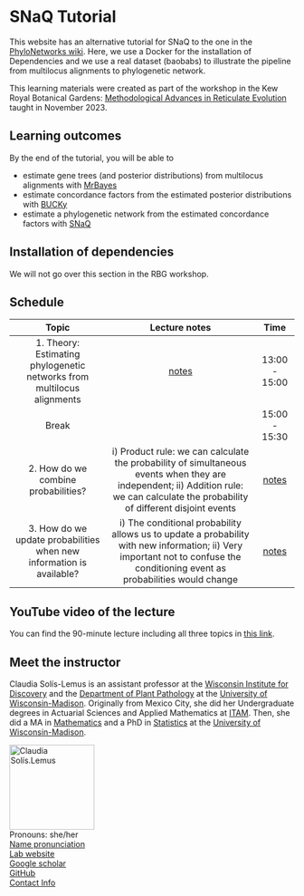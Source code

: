 # SNaQ Tutorial

This website has an alternative tutorial for SNaQ to the one in the [PhyloNetworks wiki](https://github.com/crsl4/PhyloNetworks.jl/wiki). Here, we use a Docker for the installation of Dependencies and we use a real dataset (baobabs) to illustrate the pipeline from multilocus alignments to phylogenetic network.

This learning materials were created as part of the workshop in the Kew Royal Botanical Gardens: [Methodological Advances in Reticulate Evolution](https://gtiley.github.io/RBG-Networks/about/) taught in November 2023.


## Learning outcomes

By the end of the tutorial, you will be able to
- estimate gene trees (and posterior distributions) from multilocus alignments with [MrBayes](http://nbisweden.github.io/MrBayes/)
- estimate concordance factors from the estimated posterior distributions with [BUCKy](http://pages.stat.wisc.edu/~ane/bucky/index.html)
- estimate a phylogenetic network from the estimated concordance factors with [SNaQ](https://github.com/crsl4/PhyloNetworks.jl)

## Installation of dependencies


We will not go over this section in the RBG workshop.

## Schedule

| Topic | Lecture notes | Time |
| :---:   | :---: | :---:       |
| 1. Theory: Estimating phylogenetic networks from multilocus alignments | [notes](https://solislemuslab.github.io/snaq-tutorial//lecture-notes/lecture1.html) | 13:00 - 15:00 |
| Break | | 15:00 - 15:30 |
| 2. How do we combine probabilities? | i) Product rule: we can calculate the probability of simultaneous events when they are independent; ii) Addition rule: we can calculate the probability of different disjoint events  |  [notes](https://crsl4.github.io/forensic-stat//lecture-notes/2combining-probs.html) |
| 3. How do we update probabilities when new information is available? | i) The conditional probability allows us to update a probability with new information; ii) Very important not to confuse the conditioning event as probabilities would change  |  [notes](https://crsl4.github.io/forensic-stat//lecture-notes/3updating-probs.html) |

## YouTube video of the lecture

You can find the 90-minute lecture including all three topics in [this link](https://youtu.be/ARq7fX41KPA).


## Meet the instructor

Claudia Sol&iacute;s-Lemus is an assistant professor at the [Wisconsin Institute for Discovery](https://wid.wisc.edu/) and the [Department of Plant Pathology](https://plantpath.wisc.edu/) at the [University of Wisconsin-Madison](http://www.wisc.edu). Originally from Mexico City, she did her Undergraduate degrees
in Actuarial Sciences and Applied Mathematics at [ITAM](https://www.itam.mx/en).
Then, she did a MA in [Mathematics](http://www.math.wisc.edu) and a PhD in [Statistics](http://www.stat.wisc.edu) at the [University of Wisconsin-Madison](http://www.wisc.edu). 

<div class="container">
    <div class="row">
        <div class="column">
            <a href="../pics/claudiaSmall1.png">
            <img src="https://crsl4.github.io/forensic-stat//pics/claudiaSmall1.png" width="150"
                  title="Claudia Sol&iacute;s-Lemus" alt="Claudia Sol&iacute;s.Lemus"/></a>
        </div>
        <div class="column">
            Pronouns: she/her <br/>
            <a href="https://namedrop.io/claudiasolislemus">Name pronunciation</a><br/>
            <a href="https://solislemuslab.github.io/">Lab website</a><br/>
            <a href="https://scholar.google.com/citations?user=GrUypj8AAAAJ&hl=en&oi=ao">Google scholar</a><br/>
            <a href="https://github.com/crsl4">GitHub</a><br/>
            <a href="https://solislemuslab.github.io//pages/people.html">Contact Info</a><br/>
        </div>
    </div>
</div>

